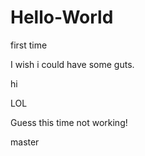 # Hello-World
first time 

I wish i could have some guts.

hi

LOL

Guess this time not working!

master
